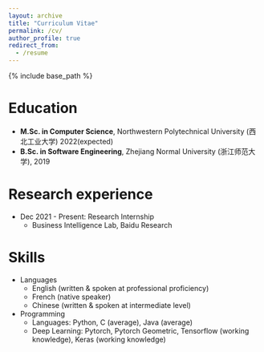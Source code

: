 ```yaml
---
layout: archive
title: "Curriculum Vitae"
permalink: /cv/
author_profile: true
redirect_from:
  - /resume
---
```


{% include base_path %}

Education
======
* **M.Sc. in Computer Science**, Northwestern Polytechnical University (西北工业大学) 2022(expected)
* **B.Sc. in Software Engineering**, Zhejiang Normal University (浙江师范大学), 2019

Research experience
======
* Dec 2021 - Present: Research Internship
  * Business Intelligence Lab, Baidu Research
  <!-- * Supervisor: [Dr. Jingbo ZHOU](http://zhoujingbo.github.io/)  -->

<!-- * Fall 2015: Research Assistant
  * Github University
  * Duties included: Merging pull requests
  * Supervisor: Professor Hub -->
  

Skills
======
* Languages
  * English (written & spoken at professional proficiency)
  * French (native speaker)
  * Chinese (written & spoken at intermediate level)
* Programming
  * Languages: Python, C (average), Java (average)
  * Deep Learning: Pytorch, Pytorch Geometric, Tensorflow (working knowledge), Keras (working knowledge)


<!-- Publications
======
  <ul>{% for post in site.publications %}
    {% include archive-single-cv.html %}
  {% endfor %}</ul>
   -->
<!-- Talks
======
  <ul>{% for post in site.talks %}
    {% include archive-single-talk-cv.html %}
  {% endfor %}</ul> -->
  
<!-- Teaching
======
  <ul>{% for post in site.teaching %}
    {% include archive-single-cv.html %}
  {% endfor %}</ul> -->
  
<!-- Service and leadership
======
* Currently signed in to 43 different slack teams -->
